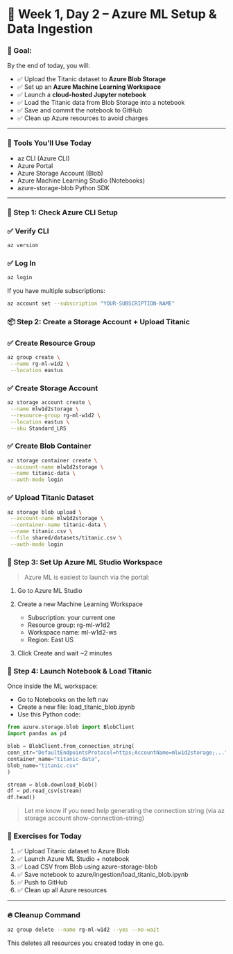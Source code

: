 # 📅 Week 1, Day 2 – Azure ML Setup & Data Ingestion

### 🧠 Goal:

By the end of today, you will:

- ✅ Upload the Titanic dataset to **Azure Blob Storage**
- ✅ Set up an **Azure Machine Learning Workspace**
- ✅ Launch a **cloud-hosted Jupyter notebook**
- ✅ Load the Titanic data from Blob Storage into a notebook
- ✅ Save and commit the notebook to GitHub
- ✅ Clean up Azure resources to avoid charges

---

### 🧰 Tools You’ll Use Today

- az CLI (Azure CLI)
- Azure Portal
- Azure Storage Account (Blob)
- Azure Machine Learning Studio (Notebooks)
- azure-storage-blob Python SDK

---

### 🚀 Step 1: Check Azure CLI Setup

### ✅ Verify CLI

```bash
az version
```

### ✅ Log In

```bash
az login
```

If you have multiple subscriptions:

```bash
az account set --subscription "YOUR-SUBSCRIPTION-NAME"
```

### 📦 Step 2: Create a Storage Account + Upload Titanic

### ✅ Create Resource Group

```bash
az group create \
 --name rg-ml-w1d2 \
 --location eastus
```

### ✅ Create Storage Account

```bash
az storage account create \
 --name mlw1d2storage \
 --resource-group rg-ml-w1d2 \
 --location eastus \
 --sku Standard_LRS
```

### ✅ Create Blob Container

```bash
az storage container create \
 --account-name mlw1d2storage \
 --name titanic-data \
 --auth-mode login
```

### ✅ Upload Titanic Dataset

```bash
az storage blob upload \
 --account-name mlw1d2storage \
 --container-name titanic-data \
 --name titanic.csv \
 --file shared/datasets/titanic.csv \
 --auth-mode login
```

### 📓 Step 3: Set Up Azure ML Studio Workspace

> Azure ML is easiest to launch via the portal:

1. Go to Azure ML Studio
2. Create a new Machine Learning Workspace

   - Subscription: your current one
   - Resource group: rg-ml-w1d2
   - Workspace name: ml-w1d2-ws
   - Region: East US

3. Click Create and wait ~2 minutes

### 📔 Step 4: Launch Notebook & Load Titanic

Once inside the ML workspace:

- Go to Notebooks on the left nav
- Create a new file: load_titanic_blob.ipynb
- Use this Python code:

```python
from azure.storage.blob import BlobClient
import pandas as pd

blob = BlobClient.from_connection_string(
conn_str="DefaultEndpointsProtocol=https;AccountName=mlw1d2storage;...",
container_name="titanic-data",
blob_name="titanic.csv"
)

stream = blob.download_blob()
df = pd.read_csv(stream)
df.head()
```

> Let me know if you need help generating the connection string (via az storage account show-connection-string)

### 🧪 Exercises for Today

1. ✅ Upload Titanic dataset to Azure Blob
2. ✅ Launch Azure ML Studio + notebook
3. ✅ Load CSV from Blob using azure-storage-blob
4. ✅ Save notebook to azure/ingestion/load_titanic_blob.ipynb
5. ✅ Push to GitHub
6. ✅ Clean up all Azure resources

---

### 🔥 Cleanup Command

```bash
az group delete --name rg-ml-w1d2 --yes --no-wait
```

This deletes all resources you created today in one go.
